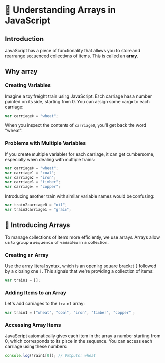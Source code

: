 # 🚂 Understanding Arrays in JavaScript

## Introduction

JavaScript has a piece of functionality that allows you to store and rearrange sequenced collections of items. This is called an **array**.

## Why array

### Creating Variables

Imagine a toy freight train using JavaScript. Each carriage has a number painted on its side, starting from 0. You can assign some cargo to each carriage:

```javascript
var carriage0 = "wheat";
```

When you inspect the contents of `carriage0`, you'll get back the word "wheat".

### Problems with Multiple Variables

If you create multiple variables for each carriage, it can get cumbersome, especially when dealing with multiple trains:

```javascript
var carriage0 = "wheat";
var carriage1 = "coal";
var carriage2 = "iron";
var carriage3 = "timber";
var carriage4 = "copper";
```

Introducing another train with similar variable names would be confusing:

```javascript
var train2carriage0 = "oil";
var train2carriage1 = "grain";
```

## 🧩 Introducing Arrays

To manage collections of items more efficiently, we use arrays. Arrays allow us to group a sequence of variables in a collection.

### Creating an Array

Use the array literal syntax, which is an opening square bracket `[` followed by a closing one `]`. This signals that we're providing a collection of items:

```javascript
var train1 = [];
```

### Adding Items to an Array

Let's add carriages to the `train1` array:

```javascript
var train1 = ["wheat", "coal", "iron", "timber", "copper"];
```

### Accessing Array Items

JavaScript automatically gives each item in the array a number starting from 0, which corresponds to its place in the sequence. You can access each carriage using these numbers:

```javascript
console.log(train1[0]); // Outputs: wheat
```
